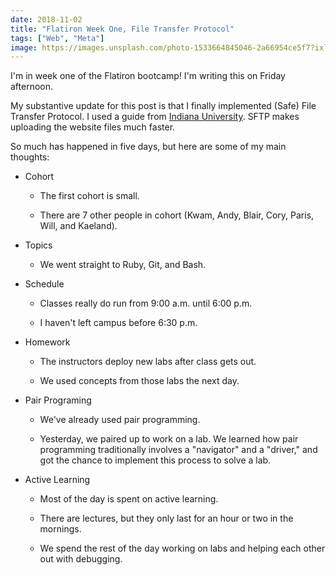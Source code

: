 ```yaml
---
date: 2018-11-02
title: "Flatiron Week One, File Transfer Protocol"
tags: ["Web", "Meta"]
image: https://images.unsplash.com/photo-1533664845046-2a66954ce5f7?ixlib=rb-1.2.1&ixid=eyJhcHBfaWQiOjEyMDd9&auto=format&fit=crop&w=1625&q=80
---
```


I'm in week one of the Flatiron bootcamp! I'm writing this on Friday afternoon.

My substantive update for this post is that I finally implemented (Safe) File Transfer Protocol. I used a guide from [Indiana University](https://kb.iu.edu/d/akom). SFTP makes uploading the website files much faster.

So much has happened in five days, but here are some of my main thoughts:

- Cohort

  - The first cohort is small.

  - There are 7 other people in cohort (Kwam, Andy, Blair, Cory, Paris, Will, and Kaeland).

- Topics

  - We went straight to Ruby, Git, and Bash.

- Schedule

  - Classes really do run from 9:00 a.m. until 6:00 p.m.

  - I haven't left campus before 6:30 p.m.

- Homework

  - The instructors deploy new labs after class gets out.

  - We used concepts from those labs the next day.

- Pair Programing

  - We've already used pair programming.

  - Yesterday, we paired up to work on a lab. We learned how pair programming traditionally involves a "navigator" and a "driver," and got the chance to implement this process to solve a lab.

- Active Learning

  - Most of the day is spent on active learning.

  - There are lectures, but they only last for an hour or two in the mornings.

  - We spend the rest of the day working on labs and helping each other out with debugging.
